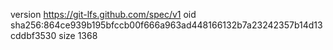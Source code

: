 version https://git-lfs.github.com/spec/v1
oid sha256:864ce939b195bfccb00f666a963ad448166132b7a23242357b14d13cddbf3530
size 1368
